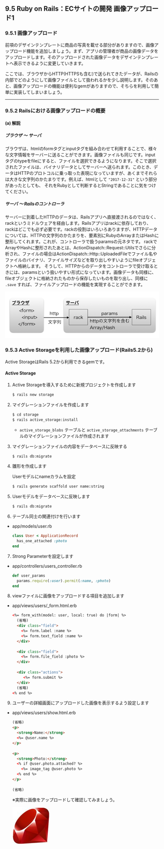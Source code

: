 ## 9.5 Ruby on Rails：ECサイトの開発 画像アップロード1

### 9.5.1 画像アップロード

前項のデザインテンプレートに商品の写真を載せる部分がありますので、画像アップロード機能を追加しましょう。まず、アプリの管理者が商品の画像データをアップロードします。そのアップロードされた画像データをデザインテンプレートへ表示できるように変更していきます。

ここでは、ブラウザからHTTP(HTTPSも含む)で送られてきたデータが、Railsの内部でどのようにして画像ファイルとして扱われるかを少し説明します。そのあと、画像アップロードの機能は便利なgemがありますので、そちらを利用して簡単に実装してしまいましょう。

- - -

### 9.5.2 Railsにおける画像アップロードの概要

#### (a) 解説

##### ブラウザ 〜 サーバ

ブラウザは、htmlのformタグとinputタグを組み合わせて利用することで、様々な文字情報をサーバーに送ることができます。画像ファイルも同じです。inputタグのtypeをfileにすると、ファイルを選択できるようになります。そこで選択されたファイルは、バイナリデータとしてサーバーへ送られます。このとき、データはHTTPのプロトコルに乗っ取った表現になっていますが、あくまでそれらは大きな文字列のかたまりです。例えば、htmlとして `"2017-12-31"` という部分があったとしても、 それをRubyとして判断するとStringであることに気をつけてください。

##### サーバ 〜 Railsのコントローラ

サーバーに到着したHTTPのデータは、Railsアプリへ直接渡されるのではなく、rackというミドルウェアを経由します。Railsアプリはrackに依存しており、rackはどこでも必ず必要です。rackの役割はいろいろありますが、HTTPデータについては、HTTPの文字列のかたまりを、要素別にRubyのArrayまたはHashに整形してくれます。これが、コントローラで扱うparamsの元ネタです。
rackでArrayやHashに整形されたあとは、ActionDispatch::Request::Utilsでさらに分析され、ファイルの場合はActionDispatch::Http::UploadedFileでファイル名やファイルのバイナリ、ファイルサイズなどを取り出しやすいようにfileオブジェクトへ格納します。
そうして、HTTPからのデータをコントローラで受け取るときには、paramsという扱いやすい形式になっています。画像データも同様に、fileオブジェクトに格納されたものから保存したいものを取り出し、同様に `.save` すれば、ファイルアップロードの機能を実現することができます。

![画像](images/09-5-2-1.png)

### 9.5.3 Active Storageを利用した画像アップロード(Rails5.2から)

Active StorageはRails 5.2から利用できるgemです。

#### Active Storage

 1. Active Storageを導入するために新規プロジェクトを作成します
    ```bash
    $ rails new storage
    ```
 2. マイグレーションファイルを作成します
    ```bash
    $ cd storage
    $ rails active_storage:install
    ```
    - `active_storage_blobs` テーブルと `active_storage_attachments` テーブルのマイグレーションファイルが作成されます

 3. マイグレーションファイルの内容をデータベースに反映する
    ```bash
    $ rails db:migrate
    ```

 4. 雛形を作成します

    Userモデルにnameカラムを設定
    ```bash
    $ rails generate scaffold user name:string
    ```

 5. Userモデルをデータベースに反映します
    ```bash
    $ rails db:migrate
    ```

 6. テーブル同士の関連付けを行います

 - app/models/user.rb

    ```ruby
    class User < ApplicationRecord
      has_one_attached :photo
    end
    ```
 7. Strong Parameterを設定します

 - app/controllers/users_controller.rb

    ```ruby
    def user_params
      params.require(:user).permit(:name, :photo)
    end
    ```
 8. viewファイルに画像をアップロードする項目を追加します

 - app/views/users/_form.html.erb

    ```html
    <%= form_with(model: user, local: true) do |form| %>
      (省略)
      <div class="field">
        <%= form.label :name %>
        <%= form.text_field :name %>
      </div>

      <div class="field">
        <%= form.file_field :photo %>
      </div>

      <div class="actions">
         <%= form.submit %>
      </div>
      (省略)
    <% end %>
    ```

 9. ユーザーの詳細画面にアップロードした画像を表示するよう設定します

 - app/views/users/show.html.erb

    ```html
   (省略)
    <p>
      <strong>Name:</strong>
      <%= @user.name %>
    </p>

    <p>
      <strong>Photo:</strong>
      <% if @user.photo.attached? %>
        <%= image_tag @user.photo %>
      <% end %>
    </p>

   (省略)
    ```

    ※実際に画像をアップロードして確認してみましょう。

    ![RubyLogo](images/RubyLogo.png)
